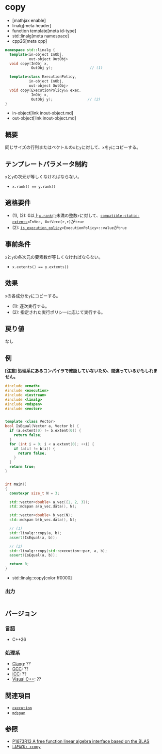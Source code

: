 # copy
* [mathjax enable]
* linalg[meta header]
* function template[meta id-type]
* std::linalg[meta namespace]
* cpp26[meta cpp]

```cpp
namespace std::linalg {
  template<in-object InObj,
           out-object OutObj>
  void copy(InObj x,
            OutObj y);                 // (1)

  template<class ExecutionPolicy,
           in-object InObj,
           out-object OutObj>
  void copy(ExecutionPolicy&& exec,
            InObj x,
            OutObj y);                // (2)
}
```
* in-object[link inout-object.md]
* out-object[link inout-object.md]

## 概要
同じサイズの行列またはベクトルの`x`と`y`に対して、`x`を`y`にコピーする。


## テンプレートパラメータ制約
`x`と`y`の次元が等しくなければならない。

- `x.rank() == y.rank()`


## 適格要件
- (1), (2): 0以上[`x.rank()`](/reference/mdspan/mdspan/rank.md)未満の整数`r`に対して、[`compatible-static-extents`](/reference/linalg/compatible-static-extents.md)`<InVec, OutVec>(r,r)`が`true`
- (2): [`is_execution_policy`](/reference/execution/is_execution_policy.md)`<ExecutionPolicy>::value`が`true`

## 事前条件
`x`と`y`の各次元の要素数が等しくなければならない。

- `x.extents() == y.extents()`



## 効果
`x`の各成分を`y`にコピーする。

- (1): 逐次実行する。
- (2): 指定された実行ポリシーに応じて実行する。


## 戻り値
なし


## 例
**[注意] 処理系にあるコンパイラで確認していないため、間違っているかもしれません。**

```cpp example
#include <cmath>
#include <execution>
#include <iostream>
#include <linalg>
#include <mdspan>
#include <vector>


template <class Vector>
bool IsEqual(Vector a, Vector b) {
  if (a.extent(0) != b.extent(0)) {
    return false;
  }
  for (int i = 0; i < a.extent(0); ++i) {
    if (a[i] != b[i]) {
      return false;
    }
  }
  return true;
}


int main()
{
  constexpr size_t N = 3;

  std::vector<double> a_vec({1, 2, 3});
  std::mdspan a(a_vec.data(), N);

  std::vector<double> b_vec(N);
  std::mdspan b(b_vec.data(), N);

  // (1)
  std::linalg::copy(a, b);
  assert(IsEqual(a, b));

  // (2)
  std::linalg::copy(std::execution::par, a, b);
  assert(IsEqual(a, b));

  return 0;
}
```
* std::linalg::copy[color ff0000]


### 出力
```
```


## バージョン
### 言語
- C++26

### 処理系
- [Clang](/implementation.md#clang): ??
- [GCC](/implementation.md#gcc): ??
- [ICC](/implementation.md#icc): ??
- [Visual C++](/implementation.md#visual_cpp): ??


## 関連項目
- [`execution`](/reference/execution.md)
- [`mdspan`](/reference/mdspan.md)


## 参照
- [P1673R13 A free function linear algebra interface based on the BLAS](https://www.open-std.org/jtc1/sc22/wg21/docs/papers/2023/p1673r13.html)
- [`LAPACK: ccopy`](https://netlib.org/lapack/explore-html/d5/d2b/group__copy_gab395a30db1137d3deabe520b8e73097d.html#gab395a30db1137d3deabe520b8e73097d)
